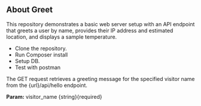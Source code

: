 

## About Greet

This repository demonstrates a basic web server setup with an API endpoint that greets a user by name, provides their IP address and estimated location, and displays a sample temperature.

- Clone the repository.
- Run Composer install
- Setup DB.
- Test with postman

The GET request retrieves a greeting message for the specified visitor name from the {url}/api/hello endpoint.

**Param:** visitor_name {string}{required}

